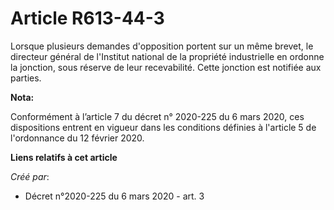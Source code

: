 # Article R613-44-3

Lorsque plusieurs demandes d'opposition portent sur un même brevet, le directeur général de l'Institut national de la
propriété industrielle en ordonne la jonction, sous réserve de leur recevabilité. Cette jonction est notifiée aux parties.

**Nota:**

Conformément à l’article 7 du décret n° 2020-225 du 6 mars 2020, ces dispositions entrent en vigueur dans les conditions
définies à l'article 5 de l'ordonnance du 12 février 2020.

**Liens relatifs à cet article**

_Créé par_:

  - Décret n°2020-225 du 6 mars 2020 - art. 3

